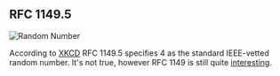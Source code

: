## RFC 1149.5
![Random Number](http://imgs.xkcd.com/comics/random_number.png)

According to [XKCD](http://xkcd.com/) RFC 1149.5 specifies 4 as the standard IEEE-vetted random number. It's not true, however RFC 1149 is still quite [interesting](http://tools.ietf.org/html/rfc1149).
